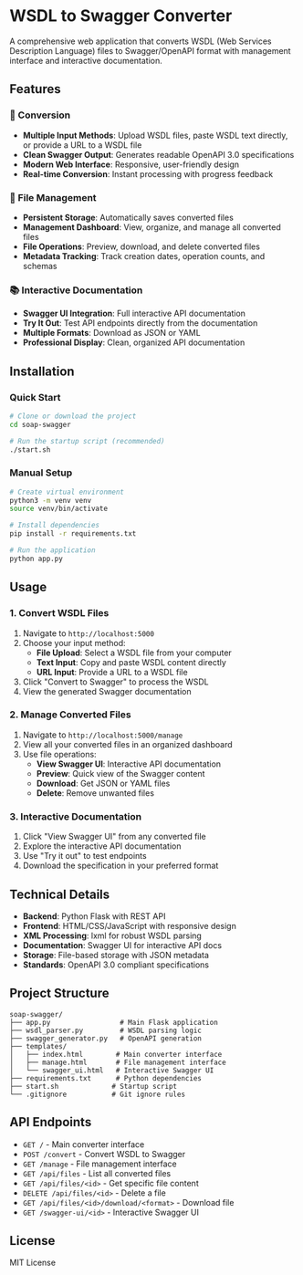 # WSDL to Swagger Converter

A comprehensive web application that converts WSDL (Web Services Description Language) files to Swagger/OpenAPI format with management interface and interactive documentation.

## Features

### 🔄 Conversion
- **Multiple Input Methods**: Upload WSDL files, paste WSDL text directly, or provide a URL to a WSDL file
- **Clean Swagger Output**: Generates readable OpenAPI 3.0 specifications
- **Modern Web Interface**: Responsive, user-friendly design
- **Real-time Conversion**: Instant processing with progress feedback

### 📁 File Management
- **Persistent Storage**: Automatically saves converted files
- **Management Dashboard**: View, organize, and manage all converted files
- **File Operations**: Preview, download, and delete converted files
- **Metadata Tracking**: Track creation dates, operation counts, and schemas

### 📚 Interactive Documentation
- **Swagger UI Integration**: Full interactive API documentation
- **Try It Out**: Test API endpoints directly from the documentation
- **Multiple Formats**: Download as JSON or YAML
- **Professional Display**: Clean, organized API documentation

## Installation

### Quick Start
```bash
# Clone or download the project
cd soap-swagger

# Run the startup script (recommended)
./start.sh
```

### Manual Setup
```bash
# Create virtual environment
python3 -m venv venv
source venv/bin/activate

# Install dependencies
pip install -r requirements.txt

# Run the application
python app.py
```

## Usage

### 1. Convert WSDL Files
1. Navigate to `http://localhost:5000`
2. Choose your input method:
   - **File Upload**: Select a WSDL file from your computer
   - **Text Input**: Copy and paste WSDL content directly
   - **URL Input**: Provide a URL to a WSDL file
3. Click "Convert to Swagger" to process the WSDL
4. View the generated Swagger documentation

### 2. Manage Converted Files
1. Navigate to `http://localhost:5000/manage`
2. View all your converted files in an organized dashboard
3. Use file operations:
   - **View Swagger UI**: Interactive API documentation
   - **Preview**: Quick view of the Swagger content
   - **Download**: Get JSON or YAML files
   - **Delete**: Remove unwanted files

### 3. Interactive Documentation
1. Click "View Swagger UI" from any converted file
2. Explore the interactive API documentation
3. Use "Try it out" to test endpoints
4. Download the specification in your preferred format

## Technical Details

- **Backend**: Python Flask with REST API
- **Frontend**: HTML/CSS/JavaScript with responsive design
- **XML Processing**: lxml for robust WSDL parsing
- **Documentation**: Swagger UI for interactive API docs
- **Storage**: File-based storage with JSON metadata
- **Standards**: OpenAPI 3.0 compliant specifications

## Project Structure

```
soap-swagger/
├── app.py                 # Main Flask application
├── wsdl_parser.py         # WSDL parsing logic
├── swagger_generator.py   # OpenAPI generation
├── templates/
│   ├── index.html        # Main converter interface
│   ├── manage.html       # File management interface
│   └── swagger_ui.html   # Interactive Swagger UI
├── requirements.txt      # Python dependencies
├── start.sh             # Startup script
└── .gitignore           # Git ignore rules
```

## API Endpoints

- `GET /` - Main converter interface
- `POST /convert` - Convert WSDL to Swagger
- `GET /manage` - File management interface
- `GET /api/files` - List all converted files
- `GET /api/files/<id>` - Get specific file content
- `DELETE /api/files/<id>` - Delete a file
- `GET /api/files/<id>/download/<format>` - Download file
- `GET /swagger-ui/<id>` - Interactive Swagger UI

## License

MIT License
